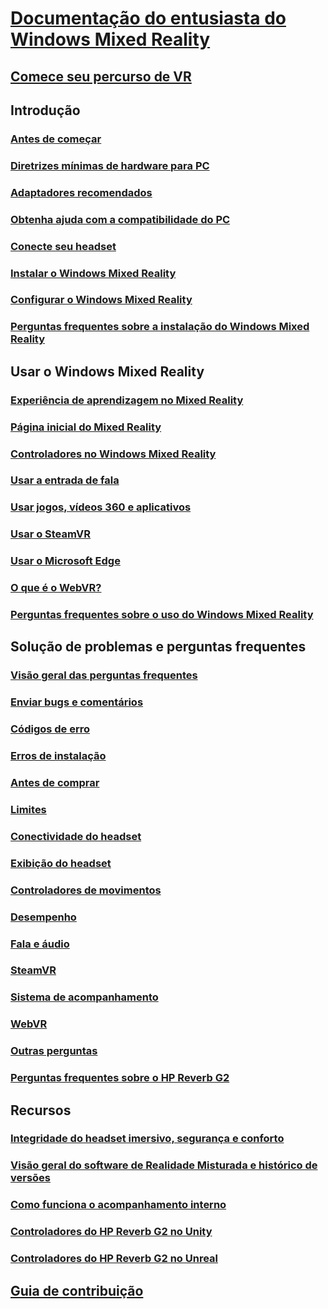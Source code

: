 # [Documentação do entusiasta do Windows Mixed Reality](index.yml)
## [Comece seu percurso de VR](vr-journey.md)

## Introdução
### [Antes de começar](before-you-start.md)
### [Diretrizes mínimas de hardware para PC](windows-mixed-reality-minimum-pc-hardware-compatibility-guidelines.md)
### [Adaptadores recomendados](recommended-adapters-for-windows-mixed-reality-capable-pcs.md)
### [Obtenha ajuda com a compatibilidade do PC](get-help-with-pc-compatibility.md)
### [Conecte seu headset](plug-in-your-headset.md)
### [Instalar o Windows Mixed Reality](install-windows-mixed-reality.md)
### [Configurar o Windows Mixed Reality](set-up-windows-mixed-reality.md)
### [Perguntas frequentes sobre a instalação do Windows Mixed Reality](wmr-setup-faq.yml)

## Usar o Windows Mixed Reality
### [Experiência de aprendizagem no Mixed Reality](learn-mixed-reality.md)
### [Página inicial do Mixed Reality](your-mixed-reality-home.md)
### [Controladores no Windows Mixed Reality](controllers-in-wmr.md)
### [Usar a entrada de fala](using-speech-in-wmr.md)
### [Usar jogos, vídeos 360 e aplicativos](using-games-and-apps-in-windows-mixed-reality.md)
### [Usar o SteamVR](using-steamvr-with-windows-mixed-reality.md)
### [Usar o Microsoft Edge](using-microsoft-edge.md)
### [O que é o WebVR?](webvr.md)
### [Perguntas frequentes sobre o uso do Windows Mixed Reality](using-wmr-faq.yml)

## Solução de problemas e perguntas frequentes
### [Visão geral das perguntas frequentes](troubleshooting-windows-mixed-reality.md)
### [Enviar bugs e comentários](filing-feedback.md)
### [Códigos de erro](error-codes.md)
### [Erros de instalação](installation_errors.md)
### [Antes de comprar](before-you-buy-faqs.md)
### [Limites](boundary-questions.md)
### [Conectividade do headset](headset-connectivity.md)
### [Exibição do headset](headset-display.md)
### [Controladores de movimentos](motion-controller-problems.md)
### [Desempenho](performance-questions.md)
### [Fala e áudio](speech-and-audio.md)
### [SteamVR](steamvr-questions.md)
### [Sistema de acompanhamento](tracking.md)
### [WebVR](webvr-questions.md)
### [Outras perguntas](other-questions.md)
### [Perguntas frequentes sobre o HP Reverb G2](reverbG2-faq.yml)

## Recursos
### [Integridade do headset imersivo, segurança e conforto](wmr-health-safety-comfort.md)
### [Visão geral do software de Realidade Misturada e histórico de versões](mixed-reality-software.md)
### [Como funciona o acompanhamento interno](tracking-system.md)
### [Controladores do HP Reverb G2 no Unity](/windows/mixed-reality/develop/unity/unity-reverb-g2-controllers)
### [Controladores do HP Reverb G2 no Unreal](/windows/mixed-reality/develop/unreal/unreal-reverb-g2-controllers)

## [Guia de contribuição](contributing.md)